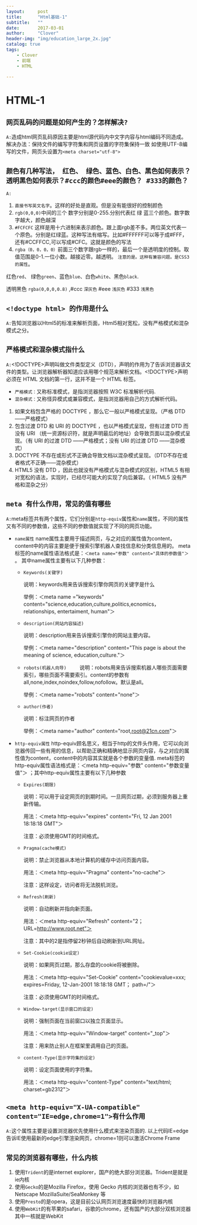 ```yaml
---
layout:     post
title:      "Html基础-1"
subtitle:   ""
date:       2017-03-01
author:     "Clover"
header-img: "img/education_large_2x.jpg"
catalog: true
tags:
    - Clover
    - 前端
    - HTML

---
```


# HTML-1

## `网页乱码的问题是如何产生的？怎样解决?`
`A:`造成html网页乱码原因主要是html源代码内中文字内容与html编码不同造成。解决办法：保持文件的编写字符集和网页设置的字符集保持一致 如使用UTF-8编写的文件，网页头设置为`<meta charset="utf-8">`

## `颜色有几种写法， 红色、 绿色、蓝色、白色、黑色如何表示？ 透明黑色如何表示？#ccc的颜色#eee的颜色？ #333的颜色？`
`A:`

1. `直接书写英文名字`。这样的好处是直观。但是没有能很好的控制颜色
2. `rgb(0,0,0)`中间的三个 数字分别是0-255.分别代表红  绿  蓝三个颜色。数字数字越大，颜色越深
3. `#FCFCFC` 这样是用十六进制来表示颜色。跟上面rgb差不多。两位英文代表一个原色。分别是红绿蓝。这种写法有缩写。比如#FFFFFF可以等于成#FFF，还有#CCFFCC,可以写成#CFC。这就是颜色的写法
4. `rgba（0，0，0，0）`前面三个数字跟rgb一样的，最后一个是透明度的控制。取值范围是0-1.一位小数。越接近零。越透明。    `注意的是。这种有兼容问题。是CSS3的属性`。

红色`red`、 绿色`green`、蓝色`blue`、白色`white`、黑色`black`.

透明黑色 `rgba(0,0,0,0.8)` ,#ccc `深灰色` #eee `浅灰色` #333 `浅黑色`

## `<!doctype html> 的作用是什么`
`A:`告知浏览器以Html5的标准来解析页面，Html5相对宽松，没有严格模式和混杂模式之分。

## `严格模式和混杂模式指什么`
`A:`<!DOCTYPE>声明叫做文件类型定义（DTD），声明的作用为了告诉浏览器该文件的类型。让浏览器解析器知道应该用哪个规范来解析文档。<!DOCTYPE>声明必须在 HTML 文档的第一行，这并不是一个 HTML 标签。

* `严格模式：`又称标准模式，是指浏览器按照 W3C 标准解析代码.
* `混杂模式：`又称怪异模式或兼容模式，是指浏览器用自己的方式解析代码。

1. 如果文档包含严格的 DOCTYPE ，那么它一般以严格模式呈现。（严格 DTD ——严格模式） 
2. 包含过渡 DTD 和 URI 的 DOCTYPE ，也以严格模式呈现，但有过渡 DTD 而没有 URI （统一资源标识符，就是声明最后的地址）会导致页面以混杂模式呈现。（有 URI 的过渡 DTD ——严格模式；没有 URI 的过渡 DTD ——混杂模式） 
3. DOCTYPE 不存在或形式不正确会导致文档以混杂模式呈现。（DTD不存在或者格式不正确——混杂模式）
4. HTML5 没有 DTD ，因此也就没有严格模式与混杂模式的区别，HTML5 有相对宽松的语法，实现时，已经尽可能大的实现了向后兼容。（ HTML5 没有严格和混杂之分）


## `meta 有什么作用，常见的值有哪些`
`A:`meta标签共有两个属性，它们分别是`http-equiv`属性和`name`属性，不同的属性又有不同的参数值，这些不同的参数值就实现了不同的网页功能。

* `name属性`
name属性主要用于描述网页，与之对应的属性值为content，content中的内容主要是便于搜索引擎机器人查找信息和分类信息用的。
    meta标签的name属性语法格式是：`＜meta name="参数" content="具体的参数值"＞` 。
    其中name属性主要有以下几种参数：

    * `Keywords(关键字)`
    
    	说明：keywords用来告诉搜索引擎你网页的关键字是什么
    
    	举例：＜meta name ="keywords" content="science,education,culture,politics,ecnomics，relationships, entertaiment, human"＞

	* `description(网站内容描述)`
		
        说明：description用来告诉搜索引擎你的网站主要内容。
        
		举例：＜meta name="description" content="This page is about the meaning of science, education,culture."＞

	* `robots(机器人向导)`
　　
		说明：robots用来告诉搜索机器人哪些页面需要索引，哪些页面不需要索引。content的参数有all,none,index,noindex,follow,nofollow。默认是all。
       
		举例：＜meta name="robots" content="none"＞
	* `author(作者)`
		
        说明：标注网页的作者
        
		举例：＜meta name="author" content="root,root@21cn.com"＞

* `http-equiv属性`
http-equiv顾名思义，相当于http的文件头作用，它可以向浏览器传回一些有用的信息，以帮助正确和精确地显示网页内容，与之对应的属性值为content，content中的内容其实就是各个参数的变量值.
	meta标签的http-equiv属性语法格式是：＜meta http-equiv="参数" content="参数变量值"＞ ；其中http-equiv属性主要有以下几种参数
    
	* `Expires(期限)`
	
		说明：可以用于设定网页的到期时间。一旦网页过期，必须到服务器上重新传输。
        
		用法：＜meta http-equiv="expires" content="Fri, 12 Jan 2001 18:18:18 GMT"＞
        
		注意：必须使用GMT的时间格式。
        
	* `Pragma(cache模式)`
		
        说明：禁止浏览器从本地计算机的缓存中访问页面内容。
		
        用法：＜meta http-equiv="Pragma" content="no-cache"＞
		
        注意：这样设定，访问者将无法脱机浏览。
        
	* `Refresh(刷新)`
		
        说明：自动刷新并指向新页面。
		
        用法：＜meta http-equiv="Refresh" content="2；URL=http://www.root.net"＞
		
        注意：其中的2是指停留2秒钟后自动刷新到URL网址。
        
	* `Set-Cookie(cookie设定)`
		
        说明：如果网页过期，那么存盘的cookie将被删除。
		
        用法：＜meta http-equiv="Set-Cookie" content="cookievalue=xxx; expires=Friday, 12-Jan-2001 18:18:18 GMT； path=/"＞
		
        注意：必须使用GMT的时间格式。
        
	* `Window-target(显示窗口的设定)`
		
        说明：强制页面在当前窗口以独立页面显示。
		
        用法：＜meta http-equiv="Window-target" content="_top"＞
		
        注意：用来防止别人在框架里调用自己的页面。
        
	* `content-Type(显示字符集的设定)`
		
        说明：设定页面使用的字符集。
        
		用法：＜meta http-equiv="content-Type" content="text/html; charset=gb2312"＞



## `<meta http-equiv="X-UA-compatible" content="IE=edge,chrome=1">有什么作用`

`A:`这个属性主要是设置浏览器优先使用什么模式来渲染页面的.
以上代码IE=edge告诉IE使用最新的edge引擎渲染网页，chrome=1则可以激活Chrome Frame

## `常见的浏览器有哪些，什么内核`

1. 使用`Trident`的是internet explorer，国产的绝大部分浏览器。Trident是就是ie内核
2. 使用`Gecko`的是Mozilla Firefox，使用 Gecko 内核的浏览器也有不少，如 Netscape MozillaSuite/SeaMonkey 等
3. 使用`Presto`的是opera，这是目前公认网页浏览速度最快的浏览器内核
4. 使用`WebKit`的有苹果的safari，谷歌的chrome，还有国产的大部分双核浏览器其中一核就是WebKit